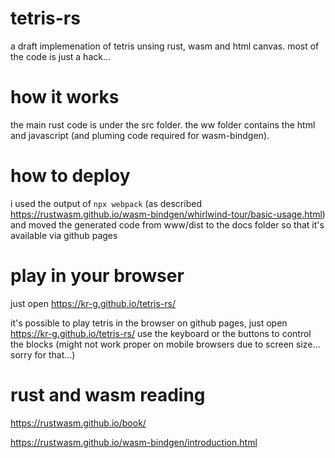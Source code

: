 # tetris-rs 

a draft implemenation of tetris unsing rust, wasm and html canvas.
most of the code is just a hack...

# how it works

the main rust code is under the src folder. the ww folder contains the html and javascript (and pluming code required for wasm-bindgen). 

# how to deploy 

i used the output of `npx webpack` (as described https://rustwasm.github.io/wasm-bindgen/whirlwind-tour/basic-usage.html) and moved the generated code from www/dist to the docs folder so that it's available via github pages

# play in your browser

just open https://kr-g.github.io/tetris-rs/

it's possible to play tetris in the browser on github pages, just open https://kr-g.github.io/tetris-rs/ 
use the keyboard or the buttons to control the blocks (might not work proper on mobile browsers due to screen size... sorry for that...)

# rust and wasm reading

https://rustwasm.github.io/book/

https://rustwasm.github.io/wasm-bindgen/introduction.html

